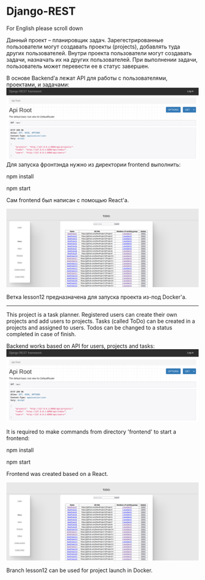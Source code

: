 # Django-REST

For English please scroll down



Данный проект – планировщик задач. Зарегестрированные пользователи могут создавать проекты (projects), добавлять туда других пользователей.
Внутри проекта пользователи могут создавать задачи, назначать их на других пользователей. При выполнении задачи, пользователь может перевести ее в статус завершен.

В основе Backend’а  лежат API для работы с пользователями, проектами, и задачами:
![API](https://github.com/AleksandrVladimirovichNaumov/Django-REST/raw/main/TODO/screenshots/DRF-API-ROOT.png)
Для запуска фронтэнда нужно из директории frontend выполнить:

npm install

npm start

Сам frontend был написан с помощью React'a.

![API](https://github.com/AleksandrVladimirovichNaumov/Django-REST/raw/main/TODO/screenshots/frontend.png)

Ветка lesson12 предназначена для запуска проекта из-под Docker'a.



*******************************************************************************************************************************************



This project is a task planner. Registered users can create their own projects and add users to projects.
Tasks (called ToDo) can be created in a projects and assigned to users. Todos can be changed to a status completed in case of finish.

Backend works based on API for users, projects and tasks:
![API](https://github.com/AleksandrVladimirovichNaumov/Django-REST/raw/main/TODO/screenshots/DRF-API-ROOT.png)

It is required to make commands from directory  'frontend' to start a frontend:

npm install

npm start

Frontend was created based on a React.

![API](https://github.com/AleksandrVladimirovichNaumov/Django-REST/raw/main/TODO/screenshots/frontend.png)

Branch  lesson12 can be used for project launch in Docker.
